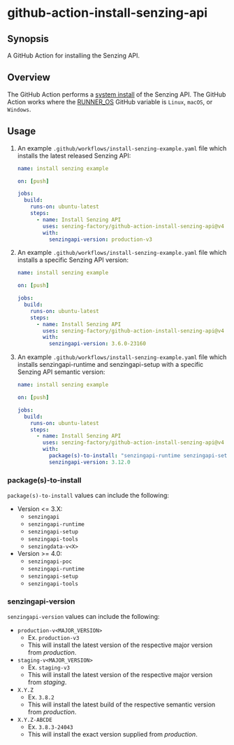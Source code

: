 # github-action-install-senzing-api

## Synopsis

A GitHub Action for installing the Senzing API.

## Overview

The GitHub Action performs a
[system install]
of the Senzing API.
The GitHub Action works where the
[RUNNER_OS]
GitHub variable is `Linux`, `macOS`, or `Windows`.

## Usage

1. An example `.github/workflows/install-senzing-example.yaml` file
   which installs the latest released Senzing API:

    ```yaml
    name: install senzing example

    on: [push]

    jobs:
      build:
        runs-on: ubuntu-latest
        steps:
          - name: Install Senzing API
            uses: senzing-factory/github-action-install-senzing-api@v4
            with:
              senzingapi-version: production-v3
    ```

1. An example `.github/workflows/install-senzing-example.yaml` file
   which installs a specific Senzing API version:

    ```yaml
    name: install senzing example

    on: [push]

    jobs:
      build:
        runs-on: ubuntu-latest
        steps:
          - name: Install Senzing API
            uses: senzing-factory/github-action-install-senzing-api@v4
            with:
              senzingapi-version: 3.6.0-23160
    ```

1. An example `.github/workflows/install-senzing-example.yaml` file
   which installs senzingapi-runtime and senzingapi-setup with a 
   specific Senzing API semantic version:

    ```yaml
    name: install senzing example

    on: [push]

    jobs:
      build:
        runs-on: ubuntu-latest
        steps:
          - name: Install Senzing API
            uses: senzing-factory/github-action-install-senzing-api@v4
            with:
              package(s)-to-install: "senzingapi-runtime senzingapi-setup"
              senzingapi-version: 3.12.0
    ```

### package(s)-to-install

`package(s)-to-install` values can include the following:

- Version <= 3.X:
  - `senzingapi`
  - `senzingapi-runtime`
  - `senzingapi-setup`
  - `senzingapi-tools`
  - `senzingdata-v<X>`
- Version >= 4.0:
  - `senzingapi-poc`
  - `senzingapi-runtime`
  - `senzingapi-setup`
  - `senzingapi-tools`

### senzingapi-version

`senzingapi-version` values can include the following:

- `production-v<MAJOR_VERSION>`
  - Ex. `production-v3`
  - This will install the latest version of the respective major version from *production*.
- `staging-v<MAJOR_VERSION>`
  - Ex. `staging-v3`
  - This will install the latest version of the respective major version from *staging*.
- `X.Y.Z`
  - Ex. `3.8.2`
  - This will install the latest build of the respective semantic version from *production*.
- `X.Y.Z-ABCDE`
  - Ex. `3.8.3-24043`
  - This will install the exact version supplied from *production*.

[RUNNER_OS]: https://docs.github.com/en/actions/learn-github-actions/variables#default-environment-variables
[system install]: https://github.com/senzing-garage/knowledge-base/blob/main/WHATIS/senzing-system-installation.md
